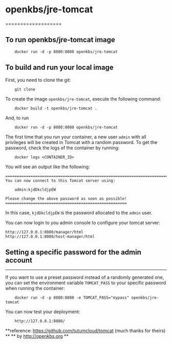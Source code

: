 # openkbs/jre-tomcat
===================

To run openkbs/jre-tomcat image
-------------------------------------------------
```
    docker run -d -p 8080:8080 openkbs/jre-tomcat
```

To build and run your local image
-------------------------------------------------
First, you need to clone the git:

```
    git clone 
```

To create the image `openkbs/jre-tomcat`, execute the following command:

```
    docker build -t openkbs/jre-tomcat .
```
And, to run

```
    docker run -d -p 8080:8080 openkbs/jre-tomcat
```

The first time that you run your container, a new user `admin` with all privileges
will be created in Tomcat with a random password. To get the password, check the logs
of the container by running:

```
    docker logs <CONTAINER_ID>
```

You will see an output like the following:

    ========================================================================
    You can now connect to this Tomcat server using:

        admin:kjdDkcldjpEW

    Please change the above password as soon as possible!
    =====================================================

In this case, `kjdDkcldjpEW` is the password allocated to the `admin` user.

You can now login to you admin console to configure your tomcat server:

    http://127.0.0.1:8080/manager/html
    http://127.0.0.1:8080/host-manager/html

## Setting a specific password for the admin account
-------------------------------------------------

If you want to use a preset password instead of a randomly generated one, you can
set the environment variable `TOMCAT_PASS` to your specific password when running the container:
```
    docker run -d -p 8080:8080 -e TOMCAT_PASS="mypass" openkbs/jre-tomcat
```

You can now test your deployment:

```
    http://127.0.0.1:8080/
```

**reference: https://github.com/tutumcloud/tomcat (much thanks for theirs) **
** by http://openkbs.org **
